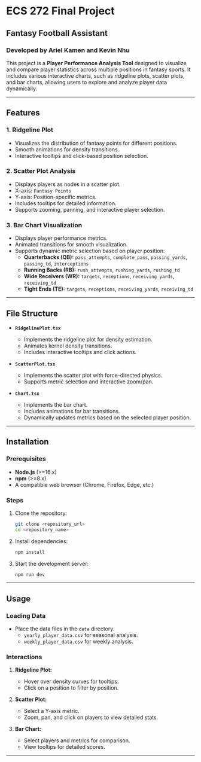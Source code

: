 # ECS 272 Final Project

## Fantasy Football Assistant

### Developed by Ariel Kamen and Kevin Nhu

This project is a **Player Performance Analysis Tool** designed to visualize and compare player statistics across multiple positions in fantasy sports. It includes various interactive charts, such as ridgeline plots, scatter plots, and bar charts, allowing users to explore and analyze player data dynamically.

---

## Features

### 1. **Ridgeline Plot**
- Visualizes the distribution of fantasy points for different positions.
- Smooth animations for density transitions.
- Interactive tooltips and click-based position selection.

### 2. **Scatter Plot Analysis**
- Displays players as nodes in a scatter plot.
- X-axis: `Fantasy Points`
- Y-axis: Position-specific metrics.
- Includes tooltips for detailed information.
- Supports zooming, panning, and interactive player selection.

### 3. **Bar Chart Visualization**
- Displays player performance metrics.
- Animated transitions for smooth visualization.
- Supports dynamic metric selection based on player position:
  - **Quarterbacks (QB):** `pass_attempts`, `complete_pass`, `passing_yards`, `passing_td`, `interceptions`
  - **Running Backs (RB):** `rush_attempts`, `rushing_yards`, `rushing_td`
  - **Wide Receivers (WR):** `targets`, `receptions`, `receiving_yards`, `receiving_td`
  - **Tight Ends (TE):** `targets`, `receptions`, `receiving_yards`, `receiving_td`

---

## File Structure

- **`RidgelinePlot.tsx`**
  - Implements the ridgeline plot for density estimation.
  - Animates kernel density transitions.
  - Includes interactive tooltips and click actions.

- **`ScatterPlot.tsx`**
  - Implements the scatter plot with force-directed physics.
  - Supports metric selection and interactive zoom/pan.

- **`Chart.tsx`**
  - Implements the bar chart.
  - Includes animations for bar transitions.
  - Dynamically updates metrics based on the selected player position.

---

## Installation

### Prerequisites
- **Node.js** (>=16.x)
- **npm** (>=8.x)
- A compatible web browser (Chrome, Firefox, Edge, etc.)

### Steps
1. Clone the repository:
   ```bash
   git clone <repository_url>
   cd <repository_name>
   ```
2. Install dependencies:
   ```bash
   npm install
   ```
3. Start the development server:
   ```bash
   npm run dev
   ```

---

## Usage

### Loading Data
- Place the data files in the `data` directory.
  - `yearly_player_data.csv` for seasonal analysis.
  - `weekly_player_data.csv` for weekly analysis.

### Interactions
1. **Ridgeline Plot:**
   - Hover over density curves for tooltips.
   - Click on a position to filter by position.

2. **Scatter Plot:**
   - Select a Y-axis metric.
   - Zoom, pan, and click on players to view detailed stats.

3. **Bar Chart:**
   - Select players and metrics for comparison.
   - View tooltips for detailed scores.

---